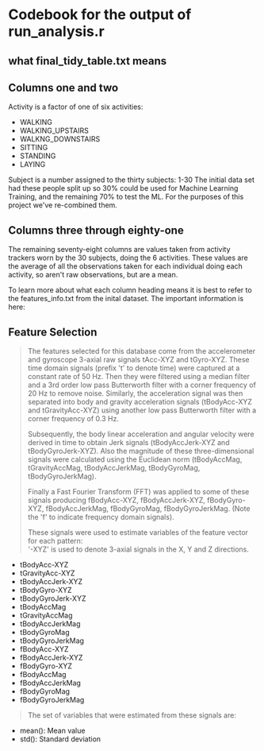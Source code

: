 # Codebook for the output of run_analysis.r
## what final_tidy_table.txt means

## Columns one and two
Activity is a factor of one of six activities:
* WALKING
* WALKING_UPSTAIRS
* WALKNG_DOWNSTAIRS
* SITTING
* STANDING
* LAYING

Subject is a number assigned to the thirty subjects: 1-30
 The initial data set had these people split up so 30% could be used for Machine Learning Training, and the remaining 70% to test the ML.  For the purposes of this project we've re-combined them.
 
## Columns three through eighty-one
The remaining seventy-eight columns are values taken from activity trackers worn by the 30 subjects, doing the 6 activities.  These values are the average of all the observations taken for each individual doing each activity, so aren't raw observations, but are a mean.  

To learn more about what each column heading means it is best to refer to the features_info.txt from the inital dataset.
The important information is here:

## Feature Selection 

> The features selected for this database come from the accelerometer and gyroscope 3-axial raw signals tAcc-XYZ and tGyro-XYZ. These time domain signals (prefix 't' to denote time) were captured at a constant rate of 50 Hz. Then they were filtered using a median filter and a 3rd order low pass Butterworth filter with a corner frequency of 20 Hz to remove noise. Similarly, the acceleration signal was then separated into body and gravity acceleration signals (tBodyAcc-XYZ and tGravityAcc-XYZ) using another low pass Butterworth filter with a corner frequency of 0.3 Hz. 
>
> Subsequently, the body linear acceleration and angular velocity were derived in time to obtain Jerk signals (tBodyAccJerk-XYZ and tBodyGyroJerk-XYZ). Also the magnitude of these three-dimensional signals were calculated using the Euclidean norm (tBodyAccMag, tGravityAccMag, tBodyAccJerkMag, tBodyGyroMag, tBodyGyroJerkMag). 
>
> Finally a Fast Fourier Transform (FFT) was applied to some of these signals producing fBodyAcc-XYZ, fBodyAccJerk-XYZ, fBodyGyro-XYZ, fBodyAccJerkMag, fBodyGyroMag, fBodyGyroJerkMag. (Note the 'f' to indicate frequency domain signals). 
>
> These signals were used to estimate variables of the feature vector for each pattern:  
> '-XYZ' is used to denote 3-axial signals in the X, Y and Z directions.

* tBodyAcc-XYZ  
* tGravityAcc-XYZ 
* tBodyAccJerk-XYZ 
* tBodyGyro-XYZ 
* tBodyGyroJerk-XYZ 
* tBodyAccMag 
* tGravityAccMag 
* tBodyAccJerkMag
* tBodyGyroMag
* tBodyGyroJerkMag
* fBodyAcc-XYZ
* fBodyAccJerk-XYZ
* fBodyGyro-XYZ
* fBodyAccMag
* fBodyAccJerkMag
* fBodyGyroMag
* fBodyGyroJerkMag

> The set of variables that were estimated from these signals are: 

* mean(): Mean value
* std(): Standard deviation
